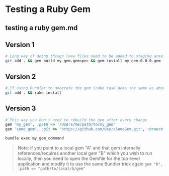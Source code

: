 # Testing a Ruby Gem

## testing a ruby gem.md

## Version 1

```sh
# Long way of doing things (new files need to be added to staging area *before* building the gem)
git add . && gem build my_gem.gemspec && gem install my_gem-0.0.0.gem
```

## Version 2

```sh
# If using Bundler to generate the gem (rake task does the same as above)
git add . && rake install
```

## Version 3

```ruby
# This way you don't need to rebuild the gem after every change
gem 'my_gem', :path => '/Users/me/path/to/my_gem'
gem 'some_gem', :git => 'https://github.com/User/SomeGem.git', :branch => 'some-branch'
```

```sh
bundle exec my_gem_command
```

> Note: if you point to a local gem "A" and that gem internally references/requires another local gem "B" which you wish to run locally, then you need to open the Gemfile for the top-level application and modify it to use the same Bundler trick again `gem "b", :path => "path/to/local/b/gem"`

